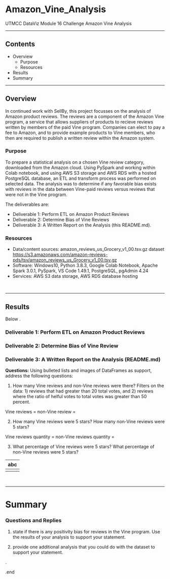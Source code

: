 # Amazon_Vine_Analysis
UTMCC DataViz Module 16 Challenge Amazon Vine Analysis

---

## Contents 
  * Overview
    - Purpose
    - Resources
  * Results
  * Summary
 

---  

## Overview 
  In continued work with SellBy, this project focusses on the analysis of Amazon product reviews. The reviews are a component of the Amazon Vine program, a service that allows suppliers of products to recieve reviews written by members of the paid Vine program. Companies can elect to pay a fee to Amazon, and to provide example products to Vine members, who then are required to publish a written review within the Amazon system. 

   ### Purpose
   To prepare a statistical analysis on a chosen Vine review category, downloaded from the Amazon cloud. Using PySpark and working within Colab notebook, and using AWS S3 storage and AWS RDS with a hosted PostgreSQL database, an ETL and transform process was performed on selected data. The analysis was to determine if any favorable bias exists with reviews in the data between Vine-paid reviews versus reviews that were not in the Vine program. 
  
   The deliverables are: 
   - Deliverable 1: Perform ETL on Amazon Product Reviews
   - Deliverable 2: Determine Bias of Vine Reviews
   - Deliverable 3: A Written Report on the Analysis (this README.md).
   
  
   ### Resources
  * Data/content sources: amazon_reviews_us_Grocery_v1_00.tsv.gz dataset https://s3.amazonaws.com/amazon-reviews-pds/tsv/amazon_reviews_us_Grocery_v1_00.tsv.gz
  * Software: Windows10, Python 3.8.3, Google Colab Notebook, Apache Spark 3.0.1, PySpark, VS Code 1.49.1, PostgreSQL, pgAdmin 4.24
  * Services: AWS S3 data storage, AWS RDS database hosting 
  
<br>

--- 

## Results

   Below . 

### Deliverable 1: Perform ETL on Amazon Product Reviews
 

### Deliverable 2: Determine Bias of Vine Review 
 

### Deliverable 3: A Written Report on the Analysis (README.md)
 


 
**Questions:**  Using bulleted lists and images of DataFrames as support, address the following questions:
  1. How many Vine reviews and non-Vine reviews were there?
  Filters on the data: 1) reviews that had greater than 20 total votes, and 2) reviews where the ratio of helful votes to total votes was greater than 50 percent.
  
  Vine reviews = 
  non-Vine review = 
 
 
  2. How many Vine reviews were 5 stars? How many non-Vine reviews were 5 stars?
 
  Vine reviews quantity = 
  non-Vine reviews quantity = 
 
 
  3. What percentage of Vine reviews were 5 stars? What percentage of non-Vine reviews were 5 stars?
  
  
  
 
   | **abc** |
   | :---: |
   | ![]() |




<br>

---

# Summary

### Questions and Replies 
  1. state if there is any positivity bias for reviews in the Vine program. Use the results of your analysis to support your statement. 
  
  
  2. provide one additional analysis that you could do with the dataset to support your statement.





.

.end
